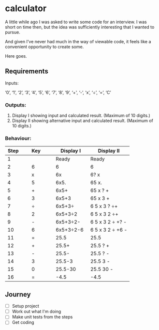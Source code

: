 # calculator

A little while ago I was asked to write some code for an interview. I was short on time then, but the idea was sufficiently interesting that I wanted to pursue.

And given I've never had much in the way of viewable code, it feels like a convenient opportunity to create some.

Here goes.

## Requirements

Inputs:

‘0’, ‘1’, ‘2’, ‘3’, ‘4’, ‘5’, ‘6’, ‘7’, ‘8’, ‘9’, ‘+', ‘-’, ‘x’, ‘÷’, ‘=’, ‘C’

### Outputs:

1. Display I showing input and calculated result. (Maximum of 10 digits.)
2. Display II showing alternative input and calculated result. (Maximum of 10 digits.)

### Behaviour:

| Step        | Key         | Display I   | Display II       |
| ----------- | ----------- | ----------- | ---------------- |
| 1           |             | Ready       | Ready            |
| 2           | 6           | 6           | 6                |
| 3           | x           | 6x          | 6? x             |
| 4           | 5           | 6x5.        | 65 x.            |
| 5           | +           | 6x5+        | 65 x ? +         |
| 6           | 3           | 6x5+3       | 65 x 3 +         |
| 7           | ÷           | 6x5+3÷      | 6 5 x 3 ? ÷+     |
| 8           | 2           | 6x5+3÷2     | 6 5 x 3 2 ÷+     |
| 9           | -           | 6x5+3÷2-    | 6 5 x 3 2 ÷ +? - |
| 10          | 6           | 6x5+3÷2-6   | 6 5 x 3 2 ÷ +6 - |
| 11          | =           | 25.5        | 25.5             |
| 12          | +           | 25.5+       | 25.5 ? +         |
| 13          | -           | 25.5-       | 25.5 ? -         |
| 14          | 3           | 25.5-3      | 25.5 3 -         |
| 15          | 0           | 25.5-30     | 25.5 30 -        |
| 16          | =           | -4.5        | -4.5             |

## Journey

- [ ] Setup project 
- [ ] Work out what I'm doing
- [ ] Make unit tests from the steps
- [ ] Get coding

